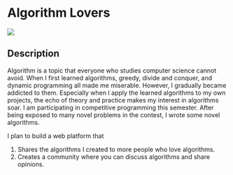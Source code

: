 
# Algorithm Lovers
[![](https://img.shields.io/badge/project-link-green)](https://github.com/nehCG/algorithm-lovers)

## Description
Algorithm is a topic that everyone who studies computer science cannot avoid. 
When I first learned algorithms, greedy, divide and conquer, and dynamic 
programming all made me miserable. However, I gradually became addicted to them. 
Especially when I apply the learned algorithms to my own projects, the echo of 
theory and practice makes my interest in algorithms soar. I am participating 
in competitive programming this semester. After being exposed to many novel 
problems in the contest, I wrote some novel algorithms. 

I plan to build a web platform that

1. Shares the algorithms I created to more people who love algorithms.
2. Creates a community where you can discuss algorithms and share opinions.